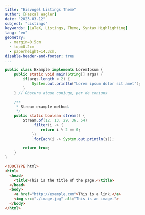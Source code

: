 ```yaml
---
title: "Eisvogel Listings Theme"
author: [Pascal Wagler]
date: "2023-03-12"
subject: "Listings"
keywords: [LaTeX, Listings, Theme, Syntax Highlighting]
lang: "en"
geometry:
  - margin=0.5cm
  - top=0.2cm
  - paperheight=14.3cm,
disable-header-and-footer: true
...
```


``` java
public class Example implements LoremIpsum {
    public static void main(String[] args) {
        if(args.length < 2) {
            System.out.println("Lorem ipsum dolor sit amet");
        }
    } // Obscura atque coniuge, per de coniunx
    
    /**
     * Stream example method.
     */
    public static boolean stream() {
        Stream.of(12, 13, 29, 36, 54)
            .filter(i -> {
                return i % 2 == 0;
            })
            .forEach(i -> System.out.println(s));

        return true;
    }
}
```

``` html
<!DOCTYPE html>
<html>
  <head>
    <title>This is the title of the page.</title>
  </head>
  <body>
    <a href="http://example.com">This is a link.</a>
    <img src="./image.jpg" alt="This is an image.">
  </body>
</html>
```
